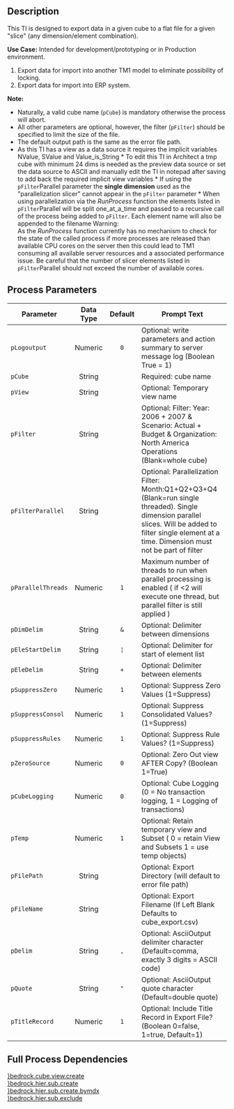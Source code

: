 ## Description
   
 This TI is designed to export data in a given cube to a flat file for a given "slice" (any dimension/element combination).  
      
**Use Case:**    Intended for development/prototyping or in Production environment.  
 1. Export data for import into another TM1 model to eliminate possibility of locking.  
 2. Export data for import into ERP system.  
      
**Note:**     
 * Naturally, a valid cube name (`pCube`) is mandatory otherwise the process will abort.  
 * All other parameters are optional, however, the filter (`pFilter`) should be specified to limit the size of the file.  
 * The default output path is the same as the error file path.  
 * As this TI has a view as a data source it requires the implicit variables NValue, SValue and Value_is_String  * To edit this TI in Architect a tmp cube with minimum 24 dims is needed as the preview data source or set the data    source to ASCII and manually edit the TI in notepad after saving to add back the required implicit view variables  * If using the `pFilter`Parallel parameter the **single dimension** used as the "parallelization slicer" cannot appear in    the `pFilter` parameter  * When using parallelization via the *RunProcess* function the elements listed in `pFilter`Parallel will be split one_at_a_time    and passed to a recursive call of the process being added to `pFilter`. Each element name will also be appended to the filename   Warning:  
 As the *RunProcess* function currently has no mechanism to check for the state of the called process if more processes are  released than available CPU cores on the server then this could lead to TM1 consuming all available server resources and a  associated performance issue. Be careful that the number of slicer elements listed in `pFilter`Parallel should not exceed the  number of available cores.  
## Process Parameters
  
|Parameter|Data Type|Default|Prompt Text|
  |---|:-:|:-:|---|
  |`pLogoutput`|Numeric|`0`|Optional: write parameters and action summary to server message log (Boolean True = 1)|
  |`pCube`|String||Required: cube name|
  |`pView`|String||Optional: Temporary view name|
  |`pFilter`|String||Optional: Filter: Year: 2006 + 2007 & Scenario: Actual + Budget & Organization: North America Operations (Blank=whole cube)|
  |`pFilterParallel`|String||Optional: Parallelization Filter: Month:Q1+Q2+Q3+Q4 (Blank=run single threaded). Single dimension parallel slices. Will be added to filter single element at a time. Dimension must not be part of filter|
  |`pParallelThreads`|Numeric|`1`|Maximum number of threads to run when parallel processing is enabled ( if <2 will execute one thread, but parallel filter is still applied )|
  |`pDimDelim`|String|`&`|Optional: Delimiter between dimensions|
  |`pEleStartDelim`|String|`¦`|Optional: Delimiter for start of element list|
  |`pEleDelim`|String|`+`|Optional: Delimiter between elements|
  |`pSuppressZero`|Numeric|`1`|Optional: Suppress Zero Values (1=Suppress)|
  |`pSuppressConsol`|Numeric|`1`|Optional: Suppress Consolidated Values? (1=Suppress)|
  |`pSuppressRules`|Numeric|`1`|Optional: Suppress Rule Values? (1=Suppress)|
  |`pZeroSource`|Numeric|`0`|Optional: Zero Out view AFTER Copy? (Boolean 1=True)|
  |`pCubeLogging`|Numeric|`0`|Optional: Cube Logging (0 = No transaction logging, 1 = Logging of transactions)|
  |`pTemp`|Numeric|`1`|Optional: Retain temporary view and Subset ( 0 = retain View and Subsets 1 = use temp objects)|
  |`pFilePath`|String||Optional: Export Directory (will default to error file path)|
  |`pFileName`|String||Optional: Export Filename (If Left Blank Defaults to cube_export.csv)|
  |`pDelim`|String|`,`|Optional: AsciiOutput delimiter character (Default=comma, exactly 3 digits = ASCII code)|
  |`pQuote`|String|`"`|Optional: AsciiOutput quote character (Default=double quote)|
  |`pTitleRecord`|Numeric|`1`|Optional: Include Title Record in Export File? (Boolean 0=false, 1=true, Default=1)|
  ## Full Process Dependencies
[}bedrock.cube.view.create](}bedrock.cube.view.create)  
[}bedrock.hier.sub.create](}bedrock.hier.sub.create)  
[}bedrock.hier.sub.create.bymdx](}bedrock.hier.sub.create.bymdx)  
[}bedrock.hier.sub.exclude](}bedrock.hier.sub.exclude)  
